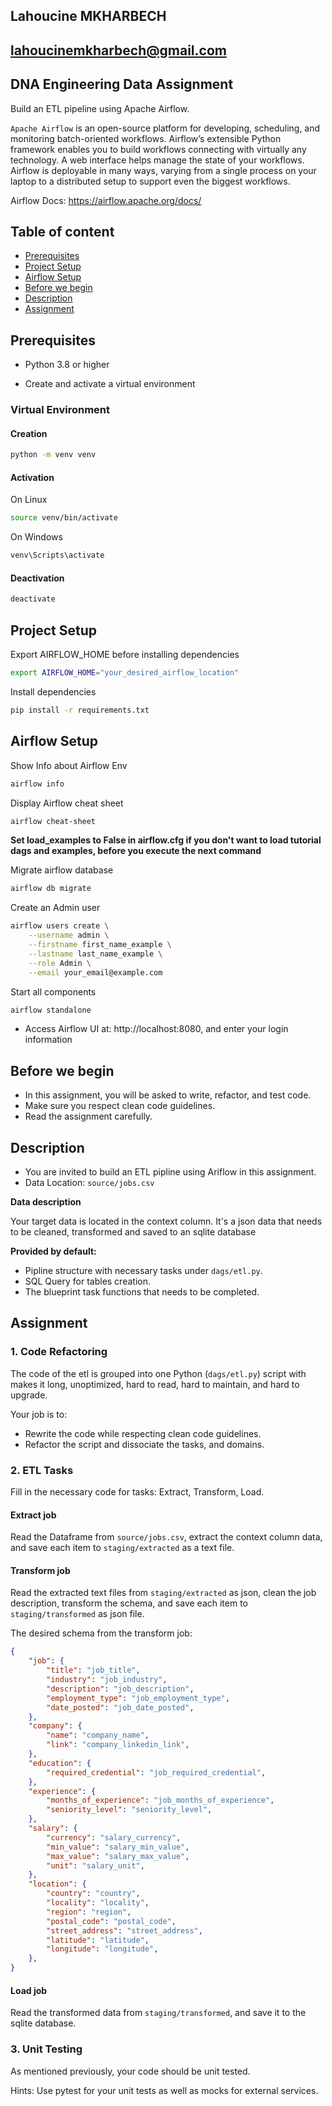## Lahoucine MKHARBECH

## lahoucinemkharbech@gmail.com


## DNA Engineering Data Assignment

Build an ETL pipeline using Apache Airflow.

`Apache Airflow` is an open-source platform for developing, scheduling, and monitoring batch-oriented workflows.
Airflow’s extensible Python framework enables you to build workflows connecting with virtually any technology. A web interface helps manage the state of your workflows. Airflow is deployable in many ways, varying from a single process on your laptop to a distributed setup to support even the biggest workflows.

Airflow Docs: https://airflow.apache.org/docs/

## Table of content

- [Prerequisites](#prerequisites)
- [Project Setup](#project-setup)
- [Airflow Setup](#airflow-setup)
- [Before we begin](#before-we-begin)
- [Description](#description)
- [Assignment](#assignment)


## Prerequisites
- Python 3.8 or higher

- Create and activate a virtual environment

### Virtual Environment

#### Creation

```bash
python -m venv venv
```

#### Activation

On Linux

```bash
source venv/bin/activate
```

On Windows
```bash
venv\Scripts\activate
```

#### Deactivation

```bash
deactivate
```

## Project Setup

Export AIRFLOW_HOME before installing dependencies

```bash
export AIRFLOW_HOME="your_desired_airflow_location"
```

Install dependencies

```bash
pip install -r requirements.txt
```

## Airflow Setup

Show Info about Airflow Env
```bash
airflow info
```

Display Airflow cheat sheet
```bash
airflow cheat-sheet
```

**Set load_examples to False in airflow.cfg if you don't want to load tutorial dags and examples, before you execute the next command**


Migrate airflow database

```bash
airflow db migrate
```

Create an Admin user

```bash
airflow users create \
    --username admin \
    --firstname first_name_example \
    --lastname last_name_example \
    --role Admin \
    --email your_email@example.com
```

Start all components

```bash
airflow standalone
```

- Access Airflow UI at: http://localhost:8080, and enter your login information


## Before we begin
- In this assignment, you will be asked to write, refactor, and test code.
- Make sure you respect clean code guidelines.
- Read the assignment carefully.


## Description
- You are invited to build an ETL pipline using Ariflow in this assignment.
- Data Location: `source/jobs.csv`

**Data description**

Your target data is located in the context column.
It's a json data that needs to be cleaned, transformed and saved to an sqlite database


**Provided by default:**
- Pipline structure with necessary tasks under `dags/etl.py`.
- SQL Query for tables creation.
- The blueprint task functions that needs to be completed.

## Assignment

### 1. Code Refactoring

The code of the etl is grouped into one Python (`dags/etl.py`) script with makes it long, unoptimized, hard to read, hard to maintain, and hard to upgrade.

Your job is to:

- Rewrite the code while respecting clean code guidelines.
- Refactor the script and dissociate the tasks, and domains.

### 2. ETL Tasks
Fill in the necessary code for tasks: Extract, Transform, Load.


#### Extract job

Read the Dataframe from `source/jobs.csv`, extract the context column data, and save each item to `staging/extracted` as a text file.

#### Transform job

Read the extracted text files from `staging/extracted` as json, clean the job description, transform the schema, and save each item to `staging/transformed` as json file.

The desired schema from the transform job:

```json
{
    "job": {
        "title": "job_title",
        "industry": "job_industry",
        "description": "job_description",
        "employment_type": "job_employment_type",
        "date_posted": "job_date_posted",
    },
    "company": {
        "name": "company_name",
        "link": "company_linkedin_link",
    },
    "education": {
        "required_credential": "job_required_credential",
    },
    "experience": {
        "months_of_experience": "job_months_of_experience",
        "seniority_level": "seniority_level",
    },
    "salary": {
        "currency": "salary_currency",
        "min_value": "salary_min_value",
        "max_value": "salary_max_value",
        "unit": "salary_unit",
    },
    "location": {
        "country": "country",
        "locality": "locality",
        "region": "region",
        "postal_code": "postal_code",
        "street_address": "street_address",
        "latitude": "latitude",
        "longitude": "longitude",
    },
}
```

#### Load job

Read the transformed data from `staging/transformed`, and save it to the sqlite database.


### 3. Unit Testing

As mentioned previously, your code should be unit tested.

Hints: Use pytest for your unit tests as well as mocks for external services.
